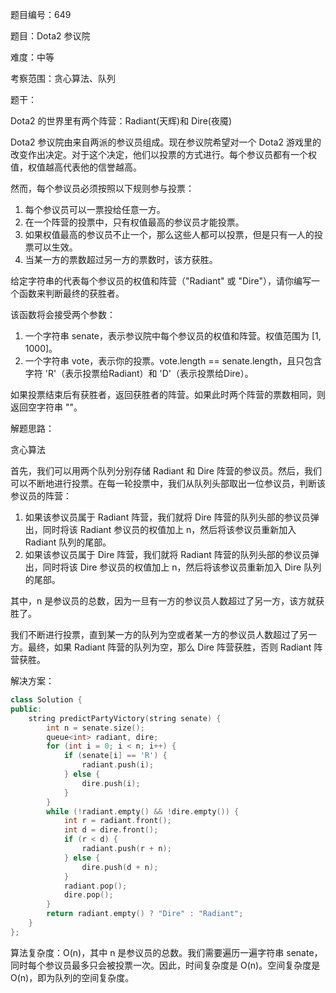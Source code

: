题目编号：649

题目：Dota2 参议院

难度：中等

考察范围：贪心算法、队列

题干：

Dota2 的世界里有两个阵营：Radiant(天辉)和 Dire(夜魇)

Dota2 参议院由来自两派的参议员组成。现在参议院希望对一个 Dota2 游戏里的改变作出决定。对于这个决定，他们以投票的方式进行。每个参议员都有一个权值，权值越高代表他的信誉越高。

然而，每个参议员必须按照以下规则参与投票：

1. 每个参议员可以一票投给任意一方。
2. 在一个阵营的投票中，只有权值最高的参议员才能投票。
3. 如果权值最高的参议员不止一个，那么这些人都可以投票，但是只有一人的投票可以生效。
4. 当某一方的票数超过另一方的票数时，该方获胜。

给定字符串的代表每个参议员的权值和阵营（"Radiant" 或 "Dire"），请你编写一个函数来判断最终的获胜者。

该函数将会接受两个参数：

1. 一个字符串 senate，表示参议院中每个参议员的权值和阵营。权值范围为 [1, 1000]。
2. 一个字符串 vote，表示你的投票。vote.length == senate.length，且只包含字符 'R'（表示投票给Radiant）和 'D'（表示投票给Dire）。

如果投票结束后有获胜者，返回获胜者的阵营。如果此时两个阵营的票数相同，则返回空字符串 ""。

解题思路：

贪心算法

首先，我们可以用两个队列分别存储 Radiant 和 Dire 阵营的参议员。然后，我们可以不断地进行投票。在每一轮投票中，我们从队列头部取出一位参议员，判断该参议员的阵营：

1. 如果该参议员属于 Radiant 阵营，我们就将 Dire 阵营的队列头部的参议员弹出，同时将该 Radiant 参议员的权值加上 n，然后将该参议员重新加入 Radiant 队列的尾部。
2. 如果该参议员属于 Dire 阵营，我们就将 Radiant 阵营的队列头部的参议员弹出，同时将该 Dire 参议员的权值加上 n，然后将该参议员重新加入 Dire 队列的尾部。

其中，n 是参议员的总数，因为一旦有一方的参议员人数超过了另一方，该方就获胜了。

我们不断进行投票，直到某一方的队列为空或者某一方的参议员人数超过了另一方。最终，如果 Radiant 阵营的队列为空，那么 Dire 阵营获胜，否则 Radiant 阵营获胜。

解决方案：

```cpp
class Solution {
public:
    string predictPartyVictory(string senate) {
        int n = senate.size();
        queue<int> radiant, dire;
        for (int i = 0; i < n; i++) {
            if (senate[i] == 'R') {
                radiant.push(i);
            } else {
                dire.push(i);
            }
        }
        while (!radiant.empty() && !dire.empty()) {
            int r = radiant.front();
            int d = dire.front();
            if (r < d) {
                radiant.push(r + n);
            } else {
                dire.push(d + n);
            }
            radiant.pop();
            dire.pop();
        }
        return radiant.empty() ? "Dire" : "Radiant";
    }
};
```

算法复杂度：O(n)，其中 n 是参议员的总数。我们需要遍历一遍字符串 senate，同时每个参议员最多只会被投票一次。因此，时间复杂度是 O(n)。空间复杂度是 O(n)，即为队列的空间复杂度。